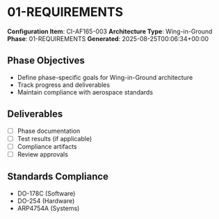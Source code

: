 # 01-REQUIREMENTS

**Configuration Item**: CI-AF165-003
**Architecture Type**: Wing-in-Ground
**Phase**: 01-REQUIREMENTS
**Generated**: 2025-08-25T00:06:34+00:00

## Phase Objectives
- Define phase-specific goals for Wing-in-Ground architecture
- Track progress and deliverables
- Maintain compliance with aerospace standards

## Deliverables
- [ ] Phase documentation
- [ ] Test results (if applicable)
- [ ] Compliance artifacts
- [ ] Review approvals

## Standards Compliance
- DO-178C (Software)
- DO-254 (Hardware)
- ARP4754A (Systems)
